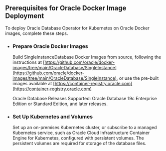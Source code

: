## Prerequisites for Oracle Docker Image Deployment
To deploy Oracle Database Operator for Kubernetes on Oracle Docker images, complete these steps. 

* ### Prepare Oracle Docker Images

  Build SingleInstanceDatabase Docker Images from source, following the instructions at [https://github.com/oracle/docker-images/tree/main/OracleDatabase/SingleInstance](https://github.com/oracle/docker-images/tree/main/OracleDatabase/SingleInstance), or
  use the pre-built images available at [https://container-registry.oracle.com](https://container-registry.oracle.com)

  Oracle Database Releases Supported: Oracle Database 19c Enterprise Edition or Standard Edition, and later releases. 
  
* ### Set Up Kubernetes and Volumes

  Set up an on-premises Kubernetes cluster, or subscribe to a managed Kubernetes service, such as Oracle Cloud Infrastructure Container Engine for Kubernetes, configured with persistent volumes. The persistent volumes are required for storage of the database files.

